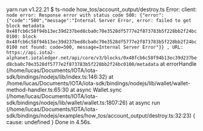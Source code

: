 yarn run v1.22.21
$ ts-node how_tos/account_output/destroy.ts
Error:  client: `node error: Response error with status code 500: {"error":{"code":"500","message":"Internal Server Error, error: failed to get block metadata 0x48fcb6c58f94b13ec39d237bed8cba0c70e3528df5777e2f873783b5f228bb2f24bc0100: block 0x48fcb6c58f94b13ec39d237bed8cba0c70e3528df5777e2f873783b5f228bb2f24bc0100 not found: code=500, message=Internal Server Error"}}
, URL: https://api.iota2-alphanet.iotaledger.net/api/core/v3/blocks/0x48fcb6c58f94b13ec39d237bed8cba0c70e3528df5777e2f873783b5f228bb2f24bc0100/metadata`
    at errorHandle (/home/lucas/Documents/IOTA/iota-sdk/bindings/nodejs/lib/index.ts:146:32)
    at /home/lucas/Documents/IOTA/iota-sdk/bindings/nodejs/lib/wallet/wallet-method-handler.ts:65:30
    at async Wallet.sync (/home/lucas/Documents/IOTA/iota-sdk/bindings/nodejs/lib/wallet/wallet.ts:1807:26)
    at async run (/home/lucas/Documents/IOTA/iota-sdk/bindings/nodejs/examples/how_tos/account_output/destroy.ts:32:23) {
  cause: undefined
}
Done in 4.56s.
